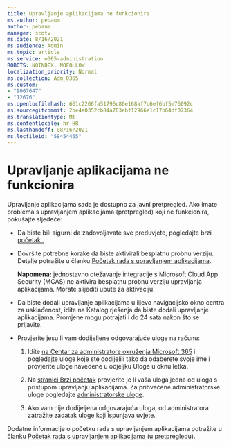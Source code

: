 ```yaml
---
title: Upravljanje aplikacijama ne funkcionira
ms.author: pebaum
author: pebaum
manager: scotv
ms.date: 8/16/2021
ms.audience: Admin
ms.topic: article
ms.service: o365-administration
ROBOTS: NOINDEX, NOFOLLOW
localization_priority: Normal
ms.collection: Adm_O365
ms.custom:
- "9007647"
- "12676"
ms.openlocfilehash: 661c2206fa51796c86e168af7c6ef6bf5e76092c
ms.sourcegitcommit: 2be4a0352cb84a703ebf12966e1c17b64df07364
ms.translationtype: MT
ms.contentlocale: hr-HR
ms.lasthandoff: 08/16/2021
ms.locfileid: "58454465"
---
```

# <a name="app-governance-is-not-working"></a>Upravljanje aplikacijama ne funkcionira

Upravljanje aplikacijama sada je dostupno za javni pretpregled. Ako imate problema s upravljanjem aplikacijama (pretpregled) koji ne funkcionira, pokušajte sljedeće:

- Da biste bili sigurni da zadovoljavate sve preduvjete, pogledajte brzi [početak .](https://docs.microsoft.com/microsoft-365/compliance/app-governance-get-started)

- Dovršite potrebne korake da biste aktivirali besplatnu probnu verziju. Detalje potražite u članku [Početak rada s upravljanjem aplikacijama](https://docs.microsoft.com/microsoft-365/compliance/app-governance-get-started#add-app-governance-to-your-microsoft-365-account). 

    **Napomena:** jednostavno otežavanje integracije s Microsoft Cloud App Security (MCAS) ne aktivira besplatnu probnu verziju upravljanja aplikacijama. Morate slijediti upute za aktivaciju.

- Da biste dodali upravljanje aplikacijama u lijevo navigacijsko okno centra za usklađenost, idite na Katalog rješenja da biste dodali upravljanje aplikacijama. Promjene mogu potrajati i do 24 sata nakon što se prijavite.

- Provjerite jesu li vam dodijeljene odgovarajuće uloge na računu:

    1. Idite [na Centar za administratore okruženja Microsoft 365](https://admin.microsoft.com/Adminportal/Home#/users) i pogledajte uloge koje ste dodijelili tako da odaberete svoje ime  i provjerite uloge navedene u odjeljku Uloge u oknu letka.

    1. Na [stranici Brzi početak](https://aka.ms/appgovernancepreview) provjerite je li vaša uloga jedna od uloga s pristupom upravljanju aplikacijama. Za prihvaćene administratorske uloge pogledajte [administratorske uloge](https://docs.microsoft.com/microsoft-365/compliance/app-governance-get-started#administrator-roles). 

    1. Ako vam nije dodijeljena odgovarajuća uloga, od administratora zatražite zadatak uloge koji ispunjava uvjete.

Dodatne informacije o početku rada s upravljanjem aplikacijama potražite u članku [Početak rada s upravljanjem aplikacijama (u pretpregledu).](https://docs.microsoft.com/microsoft-365/compliance/app-governance-get-started)